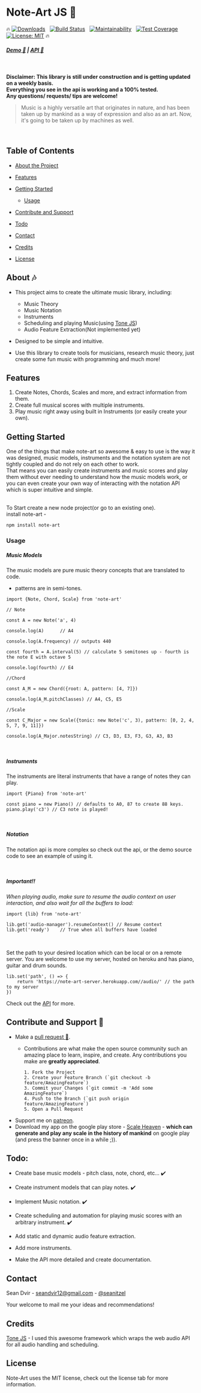# Note-Art JS :guitar:
:fire:
[![Downloads](https://img.shields.io/npm/dt/note-art.svg?style=flat-square)]()
&nbsp; [![Build Status](https://semaphoreci.com/api/v1/seanitzel/note-art/branches/master/shields_badge.svg)](https://semaphoreci.com/seanitzel/note-art)
&nbsp; [![Maintainability](https://api.codeclimate.com/v1/badges/0206283c6843673ea6d6/maintainability)](https://codeclimate.com/github/Seanitzel/Note-Art/maintainability)
&nbsp; [![Test Coverage](https://api.codeclimate.com/v1/badges/0206283c6843673ea6d6/test_coverage)](https://codeclimate.com/github/Seanitzel/Note-Art/test_coverage)
&nbsp; [![License: MIT](https://img.shields.io/badge/License-MIT-yellow.svg)](https://opensource.org/licenses/MIT)
:fire:
##### [Demo :musical_note:](https://note-art-demo.netlify.com/) | [API :blue_book:](https://note-art-docs.netlify.com/)
<br>

**Disclaimer: This library is still under construction and is getting updated on a weekly basis.
<br>Everything you see in the api is working and a 100% tested. <br>
Any questions/ requests/ tips are welcome!**

> Music is a highly versatile art that originates in nature, and has been taken up by mankind as a way of expression and also as an art.
> Now, it's going to be taken up by machines as well.
<br>

## Table of Contents

* [About the Project](#about)
* [Features](#features)
* [Getting Started](#getting-started)
  * [Usage](#usage)
  
* [Contribute and Support](#contribute-and-support)
* [Todo](#todo)
* [Contact](#contact)
* [Credits](#credits)
* [License](#license)


## About :notes:

* This project aims to create the ultimate music library, including:
   * Music Theory
   * Music Notation
   * Instruments
   * Scheduling and playing Music(using [Tone JS](https://tonejs.github.io/))
   * Audio Feature Extraction(Not implemented yet)

* Designed to be simple and intuitive.
* Use this library to create tools for musicians, research music theory, just create some fun music with programming and much more! 

## Features
1. Create Notes, Chords, Scales and more, and extract information from them.
2. Create full musical scores with multiple instruments.
3. Play music right away using built in Instruments (or easily create your own).

## Getting Started
One of the things that make note-art so awesome & easy to use is the way 
it was designed, music models, instruments and the notation system 
are not tightly coupled and do not rely on each other to work.<br>
That means you can easily create instruments and music scores and play them
without ever needing to understand how the music models work, or
you can even create your own way of interacting with the notation API 
which is super intuitive and simple.
<br>
<br>

To Start create a new node project(or go to an existing one).
<br>
install note-art -
``` bash
npm install note-art
```

### Usage

##### Music Models
The music models are pure music theory concepts that are translated to code.
* patterns are in semi-tones.
```
import {Note, Chord, Scale} from 'note-art'

// Note

const A = new Note('a', 4)

console.log(A)      // A4

console.log(A.frequency) // outputs 440

const fourth = A.interval(5) // calculate 5 semitones up - fourth is the note E with octave 5

console.log(fourth) // E4

//Chord

const A_M = new Chord({root: A, pattern: [4, 7]})

console.log(A_M.pitchClasses) // A4, C5, E5

//Scale

const C_Major = new Scale({tonic: new Note('c', 3), pattern: [0, 2, 4, 5, 7, 9, 11]})

console.log(A_Major.notesString) // C3, D3, E3, F3, G3, A3, B3
```
<br>

##### Instruments
The instruments are literal instruments that have a range of notes they can play.
```
import {Piano} from 'note-art'

const piano = new Piano() // defaults to A0, 87 to create 88 keys.
piano.play('c3') // C3 note is played!
```
<br>

##### Notation
The notation api is more complex so check out the api, or the demo source code to see an example of using it.

<br>

##### Important!!

*When playing audio, make sure to resume the audio context on user interaction, and also wait for all the buffers to load:*
```
import {lib} from 'note-art'

lib.get('audio-manager').resumeContext() // Resume context
lib.get('ready')    // True when all buffers have loaded
```

<br>

Set the path to your desired location which can be local or on a remote server.
You are welcome to use my server, hosted on heroku and has piano, guitar and drum sounds.
```
lib.set('path', () => {
    return 'https://note-art-server.herokuapp.com//audio/' // the path to my server
})
```

Check out the [API](https://note-art-docs.netlify.com/) for more.

## Contribute and Support :pray:
* Make a [pull request :avocado:](https://github.com/Seanitzel/Note-Art).
  * Contributions are what make the open source community such an amazing place to learn, inspire, and create. Any contributions you make are **greatly appreciated**.

        1. Fork the Project
        2. Create your Feature Branch (`git checkout -b feature/AmazingFeature`)
        3. Commit your Changes (`git commit -m 'Add some AmazingFeature`)
        4. Push to the Branch (`git push origin feature/AmazingFeature`)
        5. Open a Pull Request
        
* Support me on [patreon](https://www.patreon.com/Seanitzel).
* Download my app on the google play store - [Scale Heaven](https://play.google.com/store/apps/details?id=com.scales.scaleheaven) - **which can generate and play any scale in the history of mankind** on google play (and press the banner once in a while ;)).

## Todo:
* Create base music models - pitch class, note, chord, etc... :heavy_check_mark: 

* Create instrument models that can play notes.                :heavy_check_mark:
* Implement Music notation. :heavy_check_mark: 
* Create scheduling and automation for playing music scores with an arbitrary instrument. :heavy_check_mark: 
* Add static and dynamic audio feature extraction.
* Add more instruments.
* Make the API more detailed and create documentation.

## Contact
Sean Dvir - [seandvir12@gmail.com](seandvir12@gmail.com) - [@seanitzel](https://twitter.com/seanitzel) <br>

Your welcome to mail me your ideas and recommendations!<br>

## Credits
[Tone JS](https://tonejs.github.io/) - I used this awesome framework which wraps the web audio API for all audio handling and scheduling.

## License
Note-Art uses the MIT license, check out the license tab for more information.
